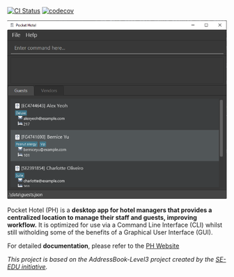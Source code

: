 [![CI Status](https://github.com/se-edu/addressbook-level3/workflows/Java%20CI/badge.svg)](https://github.com/se-edu/addressbook-level3/actions)
[![codecov](https://codecov.io/gh/AY2122S1-CS2103T-W12-3/tp/branch/master/graph/badge.svg?token=0389OOQRT8)](https://codecov.io/gh/AY2122S1-CS2103T-W12-3/tp)

![Ui](docs/images/Ui.png)

Pocket Hotel (PH) is a **desktop app for hotel managers that provides a centralized location to manage their staff and guests, improving workflow.** It is optimized for use via a Command Line Interface (CLI) whilst still witholding some of the benefits of a Graphical User Interface (GUI).

For detailed **documentation**, please refer to the [PH Website](https://ay2122s1-cs2103t-w12-3.github.io/tp/)

_This project is based on the AddressBook-Level3 project created by the [SE-EDU initiative](https://se-education.org)._
